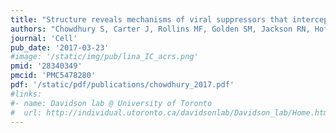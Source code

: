 ```yaml
---
title: "Structure reveals mechanisms of viral suppressors that intercept a CRISPR RNA-guided surveillance complex"
authors: "Chowdhury S, Carter J, Rollins MF, Golden SM, Jackson RN, Hoffmann C, Nosaka L, **Bondy-Denomy J**, Maxwell KL, Davidson AR, Fischer ER, Lander GC, Wiedenheft B"
journal: 'Cell'
pub_date: '2017-03-23'
#image: '/static/img/pub/lina_IC_acrs.png'
pmid: '28340349'
pmcid: 'PMC5478280'
pdf: '/static/pdf/publications/chowdhury_2017.pdf'
#links:
#- name: Davidson lab @ University of Toronto
#  url: http://individual.utoronto.ca/davidsonlab/Davidson_lab/Home.html
---
```

